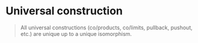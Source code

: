 # Universal construction

>All universal constructions (co/products, co/limits, pullback, pushout, etc.) are unique up to a unique isomorphism.
